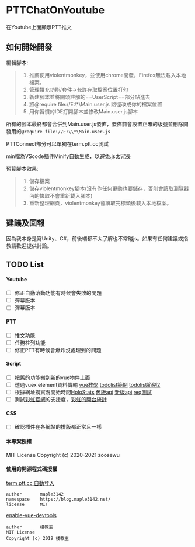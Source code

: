 # PTTChatOnYoutube
在Youtube上面顯示PTT推文

## 如何開始開發

編輯腳本:
>1. 推薦使用violentmonkey，並使用chrome開發，Firefox無法載入本地檔案。
>2. 管理擴充功能/套件->允許存取檔案位置打勾
>3. 新建腳本並將開頭註解的\=\=UserScript\=\=部分貼進去
>4. 將@require file://E:\\*\Main.user.js 路徑改成你的檔案位置
>5. 用你習慣的IDE打開腳本並修改Main.user.js腳本

所有的腳本最終都會合併到Main.user.js發佈，發佈前會設置正確的版號並刪除開發用的```@require file://E:\\*\Main.user.js```

PTTConnect部分可以單獨在term.ptt.cc測試

min檔為VScode插件Minify自動生成，以避免.js太冗長

預覽腳本效果:
>1. 儲存檔案
>2. 儲存violentmonkey腳本(沒有作任何更動也要儲存，否則會讀取瀏覽器內的快取不會重新載入腳本)
>3. 重新整理網頁，violentmonkey會讀取完標頭後載入本地檔案。

## 建議及回報

因為我本身是寫Unity、C#，前後端都不太了解也不常碰js。如果有任何建議或指教請歡迎提供討論。

## TODO List
#### Youtube
- [ ] 修正自動滾動功能有時候會失敗的問題
- [ ] 彈幕版本
- [ ] 彈幕版本

#### PTT
- [ ] 推文功能
- [ ] 任務柱列功能
- [ ] 修正PTT有時候會爆炸沒處理到的問題

#### Script
- [ ] 把舊的功能搬到新的vue物件上面
- [ ] 透過vuex element資料傳輸 [vue教學](https://ithelp.ithome.com.tw/users/20107673/ironman/1470?page=1) [todolist範例](https://codepen.io/oddvalue/pen/dpBGpj) [todolist範例2](https://codepen.io/mkumaran/pen/vZgara?editors=1010)
- [ ] 根據網址撈實況開始時間[HoloStats](https://github.com/PoiScript/HoloStats/tree/master) [舊版api](https://holo.poi.cat/api/v3/streams_report?ids=skSmTEnAyGk&metrics=youtube_stream_viewer&start_at=0&end_at=0) [新版api](https://holo.poi.cat/api/v3/streams_report?ids=77OTDrqhN80&metrics=youtube_stream_viewer&start_at=0&end_at=0) [req測試](https://reqbin.com/)
- [ ] 測試[彩虹官網](https://niji-mado.web.app/home)的支援度，[彩虹的開台統計](https://2434analytics.com/rank/dailyView.html)

#### CSS 
- [ ] 確認插件在各網站的排版都正常且一樣

#### 本專案授權

MIT License
Copyright (c) 2020-2021 zoosewu

#### 使用的開源程式碼授權
[term.ptt.cc 自動登入](https://openuserjs.org/scripts/maple3142/term.ptt.cc_%E8%87%AA%E5%8B%95%E7%99%BB%E5%85%A5)
```
author       maple3142
namespace    https://blog.maple3142.net/
license      MIT
```
[enable-vue-devtools](https://github.com/52cik/enable-vue-devtools)
```
author       楼教主
MIT License
Copyright (c) 2019 楼教主
```